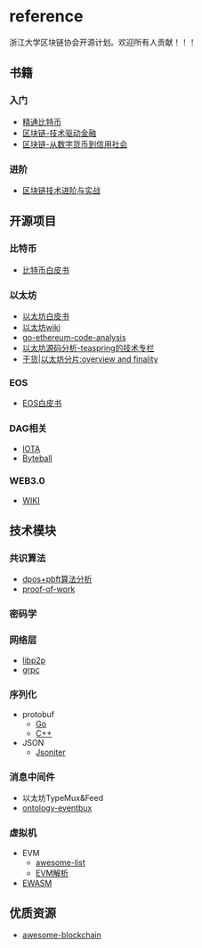 # reference

浙江大学区块链协会开源计划。欢迎所有人贡献！！！

## 书籍
### 入门
- [精通比特币](http://book.8btc.com/books/6/masterbitcoin2cn/_book/)
- [区块链-技术驱动金融](https://book.douban.com/subject/26860970/)
- [区块链-从数字货币到信用社会](http://book.8btc.com/blockchain-credit)

### 进阶
- [区块链技术进阶与实战](https://item.jd.com/12340068.html)

## 开源项目
### 比特币
- [比特币白皮书](https://bitcoin.org/bitcoin.pdf)


### 以太坊
- [以太坊白皮书](https://github.com/ethereum/wiki/wiki/White-Paper)
- [以太坊wiki](https://github.com/ethereum/wiki/wiki)
- [go-ethereum-code-analysis](https://github.com/ZtesoftCS/go-ethereum-code-analysis)
- [以太坊源码分析-teaspring的技术专栏](https://blog.csdn.net/teaspring)
- [干货|以太坊分片:overview and finality](https://ethfans.org/posts/ethereum-sharding-and-finality)

### EOS
- [EOS白皮书](https://github.com/EOSIO/Documentation/blob/master/TechnicalWhitePaper.md)

### DAG相关

- [IOTA](https://docs.iota.org/introduction)
- [Byteball](https://byteball.org/)

### WEB3.0
- [WIKI](https://github.com/w3f/Web3-wiki/wiki)


## 技术模块

### 共识算法

- [dpos+pbft算法分析](https://github.com/sqfasd/dpos-pbft)
- [proof-of-work](https://github.com/indutny/proof-of-work)

### 密码学

### 网络层

- [libp2p](https://github.com/libp2p)
- [grpc](https://github.com/grpc)

### 序列化

- protobuf
  - [Go](https://github.com/golang/protobuf)
  - [C++](https://github.com/google/protobuf)
- JSON
  - [Jsoniter](https://github.com/json-iterator)

### 消息中间件

- 以太坊TypeMux&Feed
- [ontology-eventbux](https://github.com/ontio/ontology-eventbus)

### 虚拟机

- EVM
  - [awesome-list](https://github.com/ethereum/wiki/wiki/Ethereum-Virtual-Machine-(EVM)-Awesome-List)
  - [EVM解析](https://github.com/CoinCulture/evm-tools/blob/master/analysis/guide.md)
- [EWASM](https://github.com/ewasm)

## 优质资源
- [awesome-blockchain](https://github.com/chaozh/awesome-blockchain-cn)
